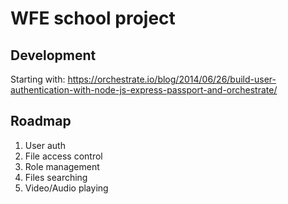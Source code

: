 WFE school project
===

Development
---
Starting with: https://orchestrate.io/blog/2014/06/26/build-user-authentication-with-node-js-express-passport-and-orchestrate/

Roadmap
---
1. User auth
2. File access control
3. Role management
4. Files searching
5. Video/Audio playing
